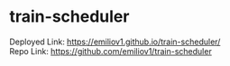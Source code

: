# train-scheduler

Deployed Link: <link> https://emiliov1.github.io/train-scheduler/ </link><br>
Repo Link: <link> https://github.com/emiliov1/train-scheduler </link>

